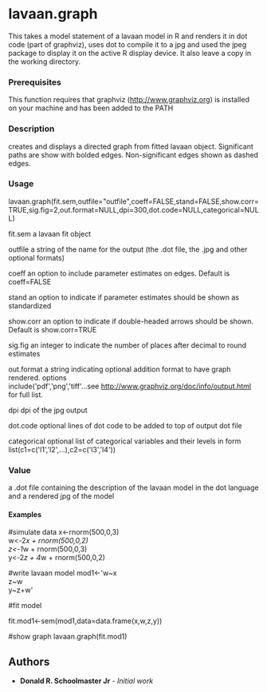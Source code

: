 # lavaan.graph

This takes a model statement of a lavaan model in R and renders it in dot code (part of graphviz), uses dot to compile it to a jpg and used the jpeg package to display it on the active R display device. It also leave a copy in the working directory.

### Prerequisites

This function requires that graphviz (http://www.graphviz.org) is installed on your machine and has been added to the PATH

### Description

creates and displays a directed graph from fitted lavaan object. Significant paths are show with bolded edges. Non-significant edges shown as dashed edges. 

### Usage

lavaan.graph(fit.sem,outfile="outfile",coeff=FALSE,stand=FALSE,show.corr=TRUE,sig.fig=2,out.format=NULL,dpi=300,dot.code=NULL,categorical=NULL)

fit.sem	   	a lavaan fit object

outfile    	a string of the name for the output (the .dot file, the .jpg and other optional formats)

coeff		an option to include parameter estimates on edges. Default is coeff=FALSE

stand		an option to indicate if parameter estimates should be shown as standardized

show.corr	an option to indicate if double-headed arrows should be shown. Default is show.corr=TRUE

sig.fig         an integer to indicate the number of places after decimal to round estimates

out.format 	a string indicating optional addition format to have graph rendered. options 		
	   	include('pdf','png','tiff'...see http://www.graphviz.org/doc/info/output.html for full list.

dpi	   	dpi of the jpg output

dot.code   	optional lines of dot code to be added to top of output dot file

categorical 	optional list of categorical variables and their levels in form 	
		list(c1=c('l1','l2',...),c2=c('l3','l4'))

### Value

a .dot file containing the description of the lavaan model in the dot language and a rendered jpg of the model

#### Examples

#simulate data
x<-rnorm(500,0,3)  
w<-2*x + rnorm(500,0,2)  
z<-1*w + rnorm(500,0,3)  
y<-2*z + 4*w + rnorm(500,0,2)  

#write lavaan model
mod1<-'w\~x  
       z\~w  
       y~z+w'

#fit model

fit.mod1<-sem(mod1,data=data.frame(x,w,z,y))

#show graph
lavaan.graph(fit.mod1)


## Authors

* **Donald R. Schoolmaster Jr** - *Initial work* 

